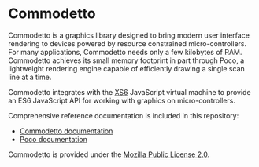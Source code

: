 <!--
Copyright 2016 Moddable Tech, Inc.
-->

# Commodetto

Commodetto is a graphics library designed to bring modern user interface rendering to devices powered by resource constrained micro-controllers. For many applications, Commodetto needs only a few kilobytes of RAM. Commodetto achieves its small memory footprint in part through Poco, a lightweight rendering engine capable of efficiently drawing a single scan line at a time.

Commodetto integrates with the [XS6](https://github.com/Kinoma/kinomajs/tree/master/xs6) JavaScript virtual machine to provide an ES6 JavaScript API for working with graphics on micro-controllers.

Comprehensive reference documentation is included in this repository:

* [Commodetto documentation](commodetto/docs/Commodetto.md)
* [Poco documentation](commodetto/docs/Poco.md)

Commodetto is provided under the [Mozilla Public License 2.0](https://www.mozilla.org/en-US/MPL/2.0/).
